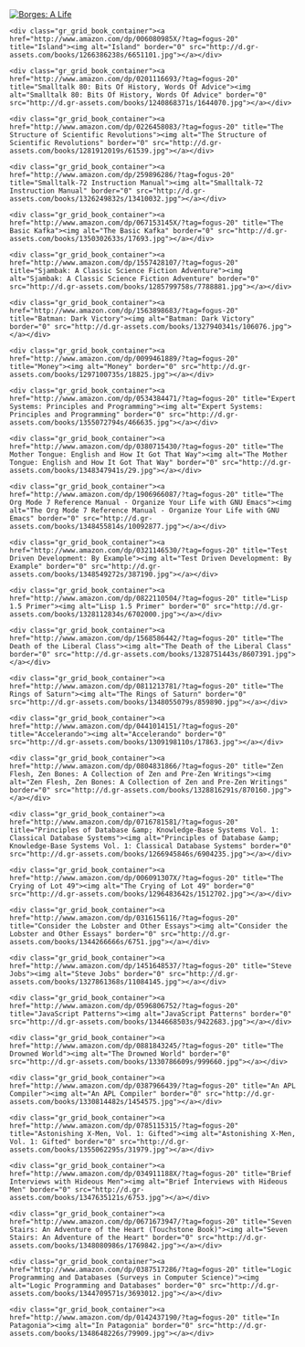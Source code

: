 <div class="gr_grid_container">
    <div class="gr_grid_book_container"><a href="http://www.amazon.com/dp/0143035568/?tag=fogus-20" title="Borges: A Life"><img alt="Borges: A Life" border="0" src="http://d.gr-assets.com/books/1309211051s/80478.jpg"></a></div>
    
    <div class="gr_grid_book_container"><a href="http://www.amazon.com/dp/006080985X/?tag=fogus-20" title="Island"><img alt="Island" border="0" src="http://d.gr-assets.com/books/1266386238s/6651101.jpg"></a></div>
    
    <div class="gr_grid_book_container"><a href="http://www.amazon.com/dp/0201116693/?tag=fogus-20" title="Smalltalk 80: Bits Of History, Words Of Advice"><img alt="Smalltalk 80: Bits Of History, Words Of Advice" border="0" src="http://d.gr-assets.com/books/1240868371s/1644070.jpg"></a></div>
    
    <div class="gr_grid_book_container"><a href="http://www.amazon.com/dp/0226458083/?tag=fogus-20" title="The Structure of Scientific Revolutions"><img alt="The Structure of Scientific Revolutions" border="0" src="http://d.gr-assets.com/books/1281912019s/61539.jpg"></a></div>
    
    <div class="gr_grid_book_container"><a href="http://www.amazon.com/dp/259896286/?tag=fogus-20" title="Smalltalk-72 Instruction Manual"><img alt="Smalltalk-72 Instruction Manual" border="0" src="http://d.gr-assets.com/books/1326249832s/13410032.jpg"></a></div>
    
    <div class="gr_grid_book_container"><a href="http://www.amazon.com/dp/067153145X/?tag=fogus-20" title="The Basic Kafka"><img alt="The Basic Kafka" border="0" src="http://d.gr-assets.com/books/1350302633s/17693.jpg"></a></div>
    
    <div class="gr_grid_book_container"><a href="http://www.amazon.com/dp/1557428107/?tag=fogus-20" title="Sjambak: A Classic Science Fiction Adventure"><img alt="Sjambak: A Classic Science Fiction Adventure" border="0" src="http://d.gr-assets.com/books/1285799758s/7788881.jpg"></a></div>

    <div class="gr_grid_book_container"><a href="http://www.amazon.com/dp/1563898683/?tag=fogus-20" title="Batman: Dark Victory"><img alt="Batman: Dark Victory" border="0" src="http://d.gr-assets.com/books/1327940341s/106076.jpg"></a></div>

    <div class="gr_grid_book_container"><a href="http://www.amazon.com/dp/0099461889/?tag=fogus-20" title="Money"><img alt="Money" border="0" src="http://d.gr-assets.com/books/1297100735s/18825.jpg"></a></div>

    <div class="gr_grid_book_container"><a href="http://www.amazon.com/dp/0534384471/?tag=fogus-20" title="Expert Systems: Principles and Programming"><img alt="Expert Systems: Principles and Programming" border="0" src="http://d.gr-assets.com/books/1355072794s/466635.jpg"></a></div>

    <div class="gr_grid_book_container"><a href="http://www.amazon.com/dp/0380715430/?tag=fogus-20" title="The Mother Tongue: English and How It Got That Way"><img alt="The Mother Tongue: English and How It Got That Way" border="0" src="http://d.gr-assets.com/books/1348347941s/29.jpg"></a></div>

    <div class="gr_grid_book_container"><a href="http://www.amazon.com/dp/1906966087/?tag=fogus-20" title="The Org Mode 7 Reference Manual - Organize Your Life with GNU Emacs"><img alt="The Org Mode 7 Reference Manual - Organize Your Life with GNU Emacs" border="0" src="http://d.gr-assets.com/books/1348455814s/10092877.jpg"></a></div>

    <div class="gr_grid_book_container"><a href="http://www.amazon.com/dp/0321146530/?tag=fogus-20" title="Test Driven Development: By Example"><img alt="Test Driven Development: By Example" border="0" src="http://d.gr-assets.com/books/1348549272s/387190.jpg"></a></div>

    <div class="gr_grid_book_container"><a href="http://www.amazon.com/dp/0822110504/?tag=fogus-20" title="Lisp 1.5 Primer"><img alt="Lisp 1.5 Primer" border="0" src="http://d.gr-assets.com/books/1328112834s/6702000.jpg"></a></div>

    <div class="gr_grid_book_container"><a href="http://www.amazon.com/dp/1568586442/?tag=fogus-20" title="The Death of the Liberal Class"><img alt="The Death of the Liberal Class" border="0" src="http://d.gr-assets.com/books/1328751443s/8607391.jpg"></a></div>

    <div class="gr_grid_book_container"><a href="http://www.amazon.com/dp/0811213781/?tag=fogus-20" title="The Rings of Saturn"><img alt="The Rings of Saturn" border="0" src="http://d.gr-assets.com/books/1348055079s/859890.jpg"></a></div>

    <div class="gr_grid_book_container"><a href="http://www.amazon.com/dp/0441014151/?tag=fogus-20" title="Accelerando"><img alt="Accelerando" border="0" src="http://d.gr-assets.com/books/1309198110s/17863.jpg"></a></div>

    <div class="gr_grid_book_container"><a href="http://www.amazon.com/dp/0804831866/?tag=fogus-20" title="Zen Flesh, Zen Bones: A Collection of Zen and Pre-Zen Writings"><img alt="Zen Flesh, Zen Bones: A Collection of Zen and Pre-Zen Writings" border="0" src="http://d.gr-assets.com/books/1328816291s/870160.jpg"></a></div>

    <div class="gr_grid_book_container"><a href="http://www.amazon.com/dp/0716781581/?tag=fogus-20" title="Principles of Database &amp; Knowledge-Base Systems Vol. 1: Classical Database Systems"><img alt="Principles of Database &amp; Knowledge-Base Systems Vol. 1: Classical Database Systems" border="0" src="http://d.gr-assets.com/books/1266945846s/6904235.jpg"></a></div>

    <div class="gr_grid_book_container"><a href="http://www.amazon.com/dp/006091307X/?tag=fogus-20" title="The Crying of Lot 49"><img alt="The Crying of Lot 49" border="0" src="http://d.gr-assets.com/books/1296483642s/1512702.jpg"></a></div>

    <div class="gr_grid_book_container"><a href="http://www.amazon.com/dp/0316156116/?tag=fogus-20" title="Consider the Lobster and Other Essays"><img alt="Consider the Lobster and Other Essays" border="0" src="http://d.gr-assets.com/books/1344266666s/6751.jpg"></a></div>

    <div class="gr_grid_book_container"><a href="http://www.amazon.com/dp/1451648537/?tag=fogus-20" title="Steve Jobs"><img alt="Steve Jobs" border="0" src="http://d.gr-assets.com/books/1327861368s/11084145.jpg"></a></div>

    <div class="gr_grid_book_container"><a href="http://www.amazon.com/dp/0596806752/?tag=fogus-20" title="JavaScript Patterns"><img alt="JavaScript Patterns" border="0" src="http://d.gr-assets.com/books/1344668503s/9422683.jpg"></a></div>

    <div class="gr_grid_book_container"><a href="http://www.amazon.com/dp/0881843245/?tag=fogus-20" title="The Drowned World"><img alt="The Drowned World" border="0" src="http://d.gr-assets.com/books/1330786609s/999660.jpg"></a></div>

    <div class="gr_grid_book_container"><a href="http://www.amazon.com/dp/0387966439/?tag=fogus-20" title="An APL Compiler"><img alt="An APL Compiler" border="0" src="http://d.gr-assets.com/books/1330814482s/1454575.jpg"></a></div>

    <div class="gr_grid_book_container"><a href="http://www.amazon.com/dp/0785115315/?tag=fogus-20" title="Astonishing X-Men, Vol. 1: Gifted"><img alt="Astonishing X-Men, Vol. 1: Gifted" border="0" src="http://d.gr-assets.com/books/1355062295s/31979.jpg"></a></div>

    <div class="gr_grid_book_container"><a href="http://www.amazon.com/dp/034911188X/?tag=fogus-20" title="Brief Interviews with Hideous Men"><img alt="Brief Interviews with Hideous Men" border="0" src="http://d.gr-assets.com/books/1347635121s/6753.jpg"></a></div>

    <div class="gr_grid_book_container"><a href="http://www.amazon.com/dp/0671673947/?tag=fogus-20" title="Seven Stairs: An Adventure of the Heart (Touchstone Book)"><img alt="Seven Stairs: An Adventure of the Heart" border="0" src="http://d.gr-assets.com/books/1348080986s/1769842.jpg"></a></div>

    <div class="gr_grid_book_container"><a href="http://www.amazon.com/dp/0387517286/?tag=fogus-20" title="Logic Programming and Databases (Surveys in Computer Science)"><img alt="Logic Programming and Databases" border="0" src="http://d.gr-assets.com/books/1344709571s/3693012.jpg"></a></div>

    <div class="gr_grid_book_container"><a href="http://www.amazon.com/dp/0142437190/?tag=fogus-20" title="In Patagonia"><img alt="In Patagonia" border="0" src="http://d.gr-assets.com/books/1348648226s/79909.jpg"></a></div>

